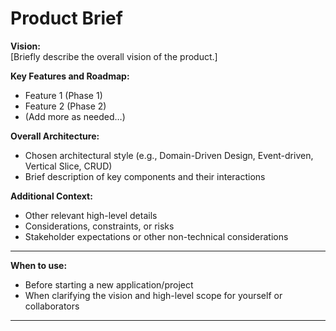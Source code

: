 # Product Brief

**Vision:**  
[Briefly describe the overall vision of the product.]

**Key Features and Roadmap:**  
- Feature 1 (Phase 1)  
- Feature 2 (Phase 2)  
- (Add more as needed…)

**Overall Architecture:**  
- Chosen architectural style (e.g., Domain-Driven Design, Event-driven, Vertical Slice, CRUD)  
- Brief description of key components and their interactions  

**Additional Context:**  
- Other relevant high-level details  
- Considerations, constraints, or risks  
- Stakeholder expectations or other non-technical considerations  

---

**When to use:**  
- Before starting a new application/project  
- When clarifying the vision and high-level scope for yourself or collaborators  

---